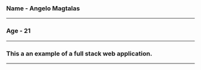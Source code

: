 ### Name - Angelo Magtalas
___

### Age - 21
___

### This a an example of a full stack web application.
___